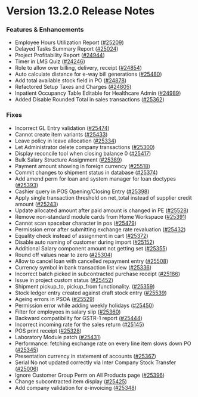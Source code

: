 # Version 13.2.0 Release Notes

### Features & Enhancements

- Employee Hours Utilization Report ([#25209](https://github.com/viyaga/erpnext/pull/25209))
- Delayed Tasks Summary Report ([#25024](https://github.com/viyaga/erpnext/pull/25024))
- Project Profitability Report ([#24944](https://github.com/viyaga/erpnext/pull/24944))
- Timer in LMS Quiz ([#24246](https://github.com/viyaga/erpnext/pull/24246))
- Role to allow over billing, delivery, receipt ([#24854](https://github.com/viyaga/erpnext/pull/24854))
- Auto calculate distance for e-way bill generations ([#25480](https://github.com/viyaga/erpnext/pull/25480))
- Add total available stock field in PO ([#24878](https://github.com/viyaga/erpnext/pull/24878))
- Refactored Setup Taxes and Charges ([#24805](https://github.com/viyaga/erpnext/pull/24805))
- Inpatient Occupancy Table Editable for Healthcare Admin ([#24989](https://github.com/viyaga/erpnext/pull/24989))
- Added Disable Rounded Total in sales transactions ([#25362](https://github.com/viyaga/erpnext/pull/25362))


### Fixes

- Incorrect GL Entry validation ([#25474](https://github.com/viyaga/erpnext/pull/25474))
- Cannot create item variants ([#25433](https://github.com/viyaga/erpnext/pull/25433))
- Leave policy in leave allocation ([#25334](https://github.com/viyaga/erpnext/pull/25334))
- Let Administrator delete company transactions ([#25300](https://github.com/viyaga/erpnext/pull/25300))
- Display reconcile tool when closing balance 0 ([#25417](https://github.com/viyaga/erpnext/pull/25417))
- Bulk Salary Structure Assignment ([#25389](https://github.com/viyaga/erpnext/pull/25389))
- Payment amount showing in foreign currency ([#25518](https://github.com/viyaga/erpnext/pull/25518))
- Commit changes to shipment status in database ([#25374](https://github.com/viyaga/erpnext/pull/25374))
- Add amend perm for loan and system manager for loan doctypes ([#25393](https://github.com/viyaga/erpnext/pull/25393))
- Cashier query in POS Opening/Closing Entry ([#25398](https://github.com/viyaga/erpnext/pull/25398))
- Apply single transaction threshold on net_total instead of supplier credit amount ([#25243](https://github.com/viyaga/erpnext/pull/25243))
- Update allocated amount after paid amount is changed in PE ([#25528](https://github.com/viyaga/erpnext/pull/25528))
- Remove non-standard module cards from Home Workspace ([#25391](https://github.com/viyaga/erpnext/pull/25391))
- Cannot scan spacebar character in pos ([#25479](https://github.com/viyaga/erpnext/pull/25479))
- Permission error after submitting exchange rate revaluation ([#25432](https://github.com/viyaga/erpnext/pull/25432))
- Equality check instead of assignment in cart ([#25372](https://github.com/viyaga/erpnext/pull/25372))
- Disable auto naming of customer during import ([#25152](https://github.com/viyaga/erpnext/pull/25152))
- Additional Salary component amount not getting set ([#25355](https://github.com/viyaga/erpnext/pull/25355))
- Round off values near to zero ([#25304](https://github.com/viyaga/erpnext/pull/25304))
- Allow to cancel loan with cancelled repayment entry ([#25508](https://github.com/viyaga/erpnext/pull/25508))
- Currency symbol in bank transaction list view ([#25336](https://github.com/viyaga/erpnext/pull/25336))
- Incorrect batch picked in subcontracted purchase receipt ([#25186](https://github.com/viyaga/erpnext/pull/25186))
- Issue in project custom status ([#25452](https://github.com/viyaga/erpnext/pull/25452))
- Shipment pickup_to, pickup_from functionality. ([#25359](https://github.com/viyaga/erpnext/pull/25359))
- Stock ledger entry created against draft stock entry ([#25539](https://github.com/viyaga/erpnext/pull/25539))
- Ageing errors in PSOA ([#25529](https://github.com/viyaga/erpnext/pull/25529))
- Permission error while adding weekly holidays ([#25450](https://github.com/viyaga/erpnext/pull/25450))
- Filter for employees in salary slip ([#25360](https://github.com/viyaga/erpnext/pull/25360))
- Backward compatibility for GSTR-1 report ([#25444](https://github.com/viyaga/erpnext/pull/25444))
- Incorrect incoming rate for the sales return ([#25145](https://github.com/viyaga/erpnext/pull/25145))
- POS print receipt ([#25328](https://github.com/viyaga/erpnext/pull/25328))
- Laboratory Module patch ([#25431](https://github.com/viyaga/erpnext/pull/25431))
- Performance: fetching exchange rate on every line item slows down PO ([#25345](https://github.com/viyaga/erpnext/pull/25345))
- Presentation currency in statement of accounts ([#25367](https://github.com/viyaga/erpnext/pull/25367))
- Serial No not updated correctly via Inter Company Stock Transfer ([#25006](https://github.com/viyaga/erpnext/pull/25006))
- Ignore Customer Group Perm on All Products page ([#25396](https://github.com/viyaga/erpnext/pull/25396))
- Change subcontracted item display ([#25425](https://github.com/viyaga/erpnext/pull/25425))
- Add company validation for e-invoicing ([#25348](https://github.com/viyaga/erpnext/pull/25348))
